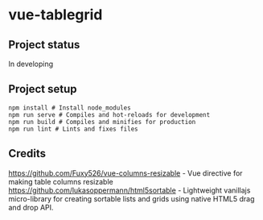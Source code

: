 # vue-tablegrid

## Project status
In developing

## Project setup
```
npm install # Install node_modules
npm run serve # Compiles and hot-reloads for development
npm run build # Compiles and minifies for production
npm run lint # Lints and fixes files
```

## Credits
https://github.com/Fuxy526/vue-columns-resizable - Vue directive for making table columns resizable
https://github.com/lukasoppermann/html5sortable - Lightweight vanillajs micro-library for creating sortable lists and grids using native HTML5 drag and drop API.
